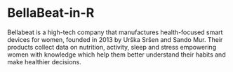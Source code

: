 # BellaBeat-in-R
Bellabeat is a high-tech company that manufactures health-focused smart devices for women, founded in 2013 by Urška Sršen and Sando Mur. Their products collect data on nutrition, activity, sleep and stress empowering women with knowledge which help them better understand their habits and make healthier decisions.

